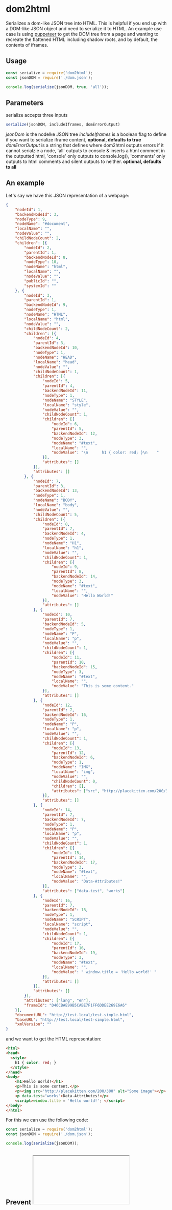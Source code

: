 # dom2html
Serializes a dom-like JSON tree into HTML.
This is helpful if you end up with a DOM-like JSON object and need to serialize it to HTML.
An example use case is using [puppeteer](https://pptr.dev/) to get the DOM tree from a page 
and wanting to recreate the flattened HTML including shadow roots, and by default, the contents of iframes.

## Usage

```javascript
const serialize = require('dom2html');
const jsonDOM = require('./dom.json');

console.log(serialize(jsonDOM, true, 'all'));
```

## Parameters
serialize accepts three inputs
```javascript
serialize(jsonDOM, includeIframes, domErrorOutput)
```
*jsonDom* is the nodelke JSON tree
*includeIframes* is a boolean flag to define if you want to serialize iframe content, **optional, defaults to true**
*domErrorOutput* is a string that defines where dom2html outputs errors if it cannot serialzie a node, 'all' outputs to console & inserts a html comment in the outputted html, 'console' only outputs to console.log(), 'comments' only outputs to html comments and silent outputs to neither. **optional, defaults to all**

## An example

Let's say we have this JSON representation of a webpage:

```json
{
	"nodeId": 1,
	"backendNodeId": 3,
	"nodeType": 9,
	"nodeName": "#document",
	"localName": "",
	"nodeValue": "",
	"childNodeCount": 2,
	"children": [{
		"nodeId": 2,
		"parentId": 1,
		"backendNodeId": 8,
		"nodeType": 10,
		"nodeName": "html",
		"localName": "",
		"nodeValue": "",
		"publicId": "",
		"systemId": ""
	}, {
		"nodeId": 3,
		"parentId": 1,
		"backendNodeId": 9,
		"nodeType": 1,
		"nodeName": "HTML",
		"localName": "html",
		"nodeValue": "",
		"childNodeCount": 2,
		"children": [{
			"nodeId": 4,
			"parentId": 3,
			"backendNodeId": 10,
			"nodeType": 1,
			"nodeName": "HEAD",
			"localName": "head",
			"nodeValue": "",
			"childNodeCount": 1,
			"children": [{
				"nodeId": 5,
				"parentId": 4,
				"backendNodeId": 11,
				"nodeType": 1,
				"nodeName": "STYLE",
				"localName": "style",
				"nodeValue": "",
				"childNodeCount": 1,
				"children": [{
					"nodeId": 6,
					"parentId": 5,
					"backendNodeId": 12,
					"nodeType": 3,
					"nodeName": "#text",
					"localName": "",
					"nodeValue": "\n      h1 { color: red; }\n    "
				}],
				"attributes": []
			}],
			"attributes": []
		}, {
			"nodeId": 7,
			"parentId": 3,
			"backendNodeId": 13,
			"nodeType": 1,
			"nodeName": "BODY",
			"localName": "body",
			"nodeValue": "",
			"childNodeCount": 5,
			"children": [{
				"nodeId": 8,
				"parentId": 7,
				"backendNodeId": 4,
				"nodeType": 1,
				"nodeName": "H1",
				"localName": "h1",
				"nodeValue": "",
				"childNodeCount": 1,
				"children": [{
					"nodeId": 9,
					"parentId": 8,
					"backendNodeId": 14,
					"nodeType": 3,
					"nodeName": "#text",
					"localName": "",
					"nodeValue": "Hello World!"
				}],
				"attributes": []
			}, {
				"nodeId": 10,
				"parentId": 7,
				"backendNodeId": 5,
				"nodeType": 1,
				"nodeName": "P",
				"localName": "p",
				"nodeValue": "",
				"childNodeCount": 1,
				"children": [{
					"nodeId": 11,
					"parentId": 10,
					"backendNodeId": 15,
					"nodeType": 3,
					"nodeName": "#text",
					"localName": "",
					"nodeValue": "This is some content."
				}],
				"attributes": []
			}, {
				"nodeId": 12,
				"parentId": 7,
				"backendNodeId": 16,
				"nodeType": 1,
				"nodeName": "P",
				"localName": "p",
				"nodeValue": "",
				"childNodeCount": 1,
				"children": [{
					"nodeId": 13,
					"parentId": 12,
					"backendNodeId": 6,
					"nodeType": 1,
					"nodeName": "IMG",
					"localName": "img",
					"nodeValue": "",
					"childNodeCount": 0,
					"children": [],
					"attributes": ["src", "http://placekitten.com/200/300", "alt", "Some image"]
				}],
				"attributes": []
			}, {
				"nodeId": 14,
				"parentId": 7,
				"backendNodeId": 7,
				"nodeType": 1,
				"nodeName": "P",
				"localName": "p",
				"nodeValue": "",
				"childNodeCount": 1,
				"children": [{
					"nodeId": 15,
					"parentId": 14,
					"backendNodeId": 17,
					"nodeType": 3,
					"nodeName": "#text",
					"localName": "",
					"nodeValue": "Data-Attributes!"
				}],
				"attributes": ["data-test", "works"]
			}, {
				"nodeId": 16,
				"parentId": 7,
				"backendNodeId": 18,
				"nodeType": 1,
				"nodeName": "SCRIPT",
				"localName": "script",
				"nodeValue": "",
				"childNodeCount": 1,
				"children": [{
					"nodeId": 17,
					"parentId": 16,
					"backendNodeId": 19,
					"nodeType": 3,
					"nodeName": "#text",
					"localName": "",
					"nodeValue": " window.title = 'Hello world!' "
				}],
				"attributes": []
			}],
			"attributes": []
		}],
		"attributes": ["lang", "en"],
		"frameId": "D46CBAE99B5CABE7F1FF6DDEE269E6A6"
	}],
	"documentURL": "http://test.local/test-simple.html",
	"baseURL": "http://test.local/test-simple.html",
	"xmlVersion": ""
}
```

and we want to get the HTML representation:

```html
<html>
<head>
  <style>
    h1 { color: red; }
  </style>
</head>
<body>
    <h1>Hello World!</h1>
    <p>This is some content.</p>
    <p><img src="http://placekitten.com/200/300" alt="Some image"></p>
    <p data-test="works">Data-Attributes!</p>
    <script>window.title = 'Hello world!'; </script>
</body>
</html>
```

For this we can use the following code:

```javascript
const serialize = require('dom2html');
const jsonDOM = require('./dom.json');

console.log(serialize(jsonDOM));
```

## Prevent <iframe> content from being serialized

If your DOM-like tree contains iframe nodes, and you don't want to serialize the contents of these and have them included in the outputted html, add FALSE as a flag:
```javascript
const serialize = require('dom2html');
const jsonDOM = require('./dom.json');

console.log(serialize(jsonDOM, FALSE));
```

## Suppress errors

If you wanted to suppress any notifications of errors of unsupported node types, you could add the 'silent' value
```javascript
const serialize = require('dom2html');
const jsonDOM = require('./dom.json');

console.log(serialize(jsonDOM, TRUE, 'silent'));
```

## Current state

This is the first release and this thing has been built in a day, basically.
Expect bugs, missing features, dragons...but any help is much appreciated!

## Contributing

Contributions are super welcome!
Please create an issue with your idea and feel free to submit pull requests :)